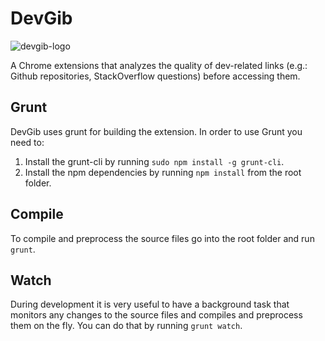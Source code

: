 DevGib
======

![devgib-logo](https://raw.github.com/iic-ninjas/DevGib/master/assets/icons/icon128.png)

A Chrome extensions that analyzes the quality of dev-related links (e.g.: Github repositories, StackOverflow questions) before accessing them.

## Grunt ##

DevGib uses grunt for building the extension. In order to use Grunt you need to:

1. Install the grunt-cli by running ```sudo npm install -g grunt-cli```.
2. Install the npm dependencies by running ```npm install``` from the root folder.

## Compile ##

To compile and preprocess the source files go into the root folder and run ```grunt```.

## Watch ##

During development it is very useful to have a background task that monitors any changes to the source files and compiles and preprocess them on the fly. You can do that by running ```grunt watch```.
